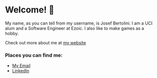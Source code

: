 # Welcome! 👋

My name, as you can tell from my username, is Josef Bertolini. I am a UCI alum and a Software Engineer at Ezoic. I also like to make games as a hobby.

Check out more about me at [my website](https://josefbertolini.github.io "Personal Website")

### Places you can find me:
  * [My Email](mailto:joebertolini2013@gmail.com "Send Me Something")
  * [LinkedIn](https://www.linkedin.com/in/josef-bertolini-603495183/ "My LinkedIn Profile")

<!--
**JosefBertolini/JosefBertolini** is a ✨ _special_ ✨ repository because its `README.md` (this file) appears on your GitHub profile.

Here are some ideas to get you started:

- 🔭 I’m currently working on ...
- 🌱 I’m currently learning ...
- 👯 I’m looking to collaborate on ...
- 🤔 I’m looking for help with ...
- 💬 Ask me about ...
- 📫 How to reach me: ...
- 😄 Pronouns: ...
- ⚡ Fun fact: ...
-->
